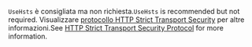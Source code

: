 <span data-ttu-id="828bc-101">`UseHsts` è consigliata ma non richiesta.</span><span class="sxs-lookup"><span data-stu-id="828bc-101">`UseHsts` is recommended but not required.</span></span> <span data-ttu-id="828bc-102">Visualizzare [protocollo HTTP Strict Transport Security](xref:security/enforcing-ssl#http-strict-transport-security-protocol-hsts) per altre informazioni.</span><span class="sxs-lookup"><span data-stu-id="828bc-102">See [HTTP Strict Transport Security Protocol](xref:security/enforcing-ssl#http-strict-transport-security-protocol-hsts) for more information.</span></span>
